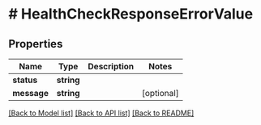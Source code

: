 # # HealthCheckResponseErrorValue

## Properties

Name | Type | Description | Notes
------------ | ------------- | ------------- | -------------
**status** | **string** |  |
**message** | **string** |  | [optional]

[[Back to Model list]](../../README.md#models) [[Back to API list]](../../README.md#endpoints) [[Back to README]](../../README.md)

